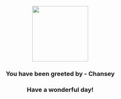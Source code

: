 <p align="center">
    <img src="https://raw.githubusercontent.com/PokeAPI/sprites/master/sprites/pokemon/113.png" width="150" height="150">
</p>
<h3 align="center">You have been greeted by - <b>Chansey</b></h3>
<h3 align="center">Have a wonderful day!</h3>
